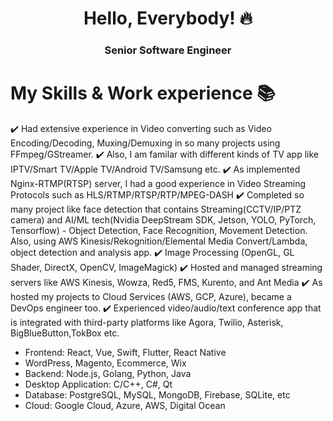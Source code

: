 <h1 align="center"> Hello, Everybody! 🔥 </h1> 
<h3 align="center"> Senior Software Engineer </h3>

# My Skills & Work experience 📚

✔️ Had extensive experience in Video converting such as Video Encoding/Decoding, Muxing/Demuxing in so many projects using FFmpeg/GStreamer.
✔️ Also, I am familar with different kinds of TV app like IPTV/Smart TV/Apple TV/Android TV/Samsung etc.
✔️ As implemented Nginx-RTMP(RTSP) server, I had a good experience in Video Streaming Protocols such as HLS/RTMP/RTSP/RTP/MPEG-DASH
✔️ Completed so many project like face detection that contains Streaming(CCTV/IP/PTZ camera) and AI/ML tech(Nvidia DeepStream SDK, Jetson, YOLO, PyTorch, Tensorflow) - Object Detection, Face Recognition, Movement Detection.
Also, using AWS Kinesis/Rekognition/Elemental Media Convert/Lambda, object detection and analysis app.
✔️ Image Processing (OpenGL, GL Shader, DirectX, OpenCV, ImageMagick)
✔️ Hosted and managed streaming servers like AWS Kinesis, Wowza, Red5, FMS, Kurento, and Ant Media
✔️ As hosted my projects to Cloud Services (AWS, GCP, Azure), became a DevOps engineer too.
✔️ Experienced video/audio/text conference app that is integrated with third-party platforms like Agora, Twilio, Asterisk, BigBlueButton,TokBox etc.

- Frontend: React, Vue, Swift, Flutter, React Native
- WordPress, Magento, Ecommerce, Wix
- Backend: Node.js, Golang, Python, Java
- Desktop Application: C/C++, C#, Qt
- Database: PostgreSQL, MySQL, MongoDB, Firebase, SQLite, etc
- Cloud: Google Cloud, Azure, AWS, Digital Ocean

